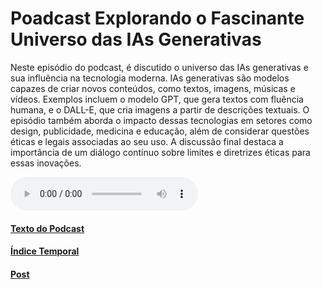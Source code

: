 # Poadcast Explorando o Fascinante Universo das IAs Generativas

Neste episódio do podcast, é discutido o universo das IAs generativas e sua influência na tecnologia moderna. IAs generativas são modelos capazes de criar novos conteúdos, como textos, imagens, músicas e vídeos. Exemplos incluem o modelo GPT, que gera textos com fluência humana, e o DALL-E, que cria imagens a partir de descrições textuais. O episódio também aborda o impacto dessas tecnologias em setores como design, publicidade, medicina e educação, além de considerar questões éticas e legais associadas ao seu uso. A discussão final destaca a importância de um diálogo contínuo sobre limites e diretrizes éticas para essas inovações.

<audio controls>
  <source src="./PodcastAIGenerative.mp3" type="audio/mpeg">
  <a href="https://g10van1.github.io/podcast-ai-generative/">Podcast</a>
</audio>

#### [Texto do Podcast](Texto.md)

#### [Índice Temporal](IndiceTempo.md)

#### [Post](PostAIGenerative.md)
